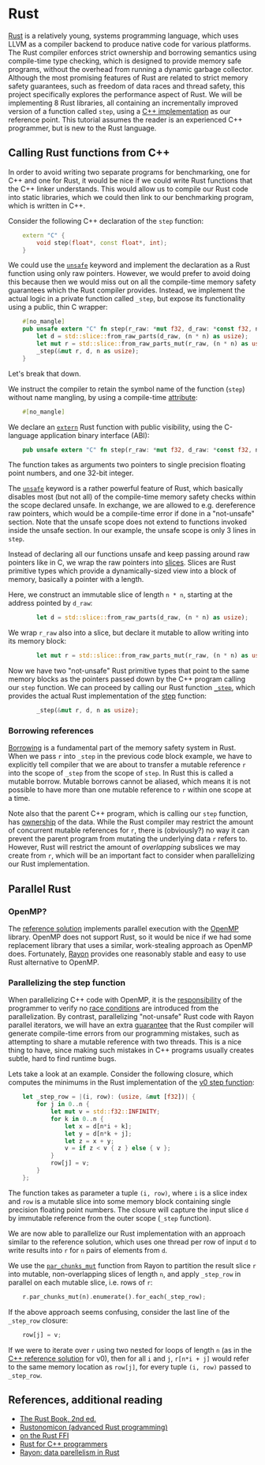 # Rust

[Rust](https://www.rust-lang.org/en-US/) is a relatively young, systems programming language, which uses LLVM as a compiler backend to produce native code for various platforms.
The Rust compiler enforces strict ownership and borrowing semantics using compile-time type checking, which is designed to provide memory safe programs, without the overhead from running a dynamic garbage collector.
Although the most promising features of Rust are related to strict memory safety guarantees, such as freedom of data races and thread safety, this project specifically explores the performance aspect of Rust.
We will be implementing 8 Rust libraries, all containing an incrementally improved version of a function called `step`, using a [C++ implementation](http://ppc.cs.aalto.fi/ch2/) as our reference point.
This tutorial assumes the reader is an experienced C++ programmer, but is new to the Rust language.

## Calling Rust functions from C++

In order to avoid writing two separate programs for benchmarking, one for C++ and one for Rust, it would be nice if we could write Rust functions that the C++ linker understands.
This would allow us to compile our Rust code into static libraries, which we could then link to our benchmarking program, which is written in C++.

Consider the following C++ declaration of the `step` function:
```cpp
    extern "C" {
        void step(float*, const float*, int);
    }
```
We could use the [`unsafe`](https://doc.rust-lang.org/book/second-edition/ch19-01-unsafe-rust.html#unsafe-rust) keyword and implement the declaration as a Rust function using only raw pointers.
However, we would prefer to avoid doing this because then we would miss out on all the compile-time memory safety guarantees which the Rust compiler provides.
Instead, we implement the actual logic in a private function called `_step`, but expose its functionality using a public, thin C wrapper:
```rust
    #[no_mangle]
    pub unsafe extern "C" fn step(r_raw: *mut f32, d_raw: *const f32, n: i32) {
        let d = std::slice::from_raw_parts(d_raw, (n * n) as usize);
        let mut r = std::slice::from_raw_parts_mut(r_raw, (n * n) as usize);
        _step(&mut r, d, n as usize);
    }
```

Let's break that down.

We instruct the compiler to retain the symbol name of the function (`step`) without name mangling, by using a compile-time [attribute](https://doc.rust-lang.org/reference/attributes.html#miscellaneous-attributes):
```rust
    #[no_mangle]
```

We declare an [`extern`](https://doc.rust-lang.org/book/second-edition/ch19-01-unsafe-rust.html#using-extern-functions-to-call-external-code) Rust function with public visibility, using the C-language application binary interface (ABI):
```rust
    pub unsafe extern "C" fn step(r_raw: *mut f32, d_raw: *const f32, n: i32) {
```
The function takes as arguments two pointers to single precision floating point numbers, and one 32-bit integer.

The [`unsafe`](https://doc.rust-lang.org/book/second-edition/ch19-01-unsafe-rust.html#unsafe-rust) keyword is a rather powerful feature of Rust, which basically disables most (but not all) of the compile-time memory safety checks within the scope declared unsafe.
In exchange, we are allowed to e.g. dereference raw pointers, which would be a compile-time error if done in a "not-unsafe" section.
Note that the unsafe scope does not extend to functions invoked inside the unsafe section.
In our example, the unsafe scope is only 3 lines in `step`.

Instead of declaring all our functions unsafe and keep passing around raw pointers like in C, we wrap the raw pointers into [slices](https://doc.rust-lang.org/std/primitive.slice.html).
Slices are Rust primitive types which provide a dynamically-sized view into a block of memory, basically a pointer with a length.

Here, we construct an immutable slice of length `n * n`, starting at the address pointed by `d_raw`:
```rust
        let d = std::slice::from_raw_parts(d_raw, (n * n) as usize);
```

We wrap `r_raw` also into a slice, but declare it mutable to allow writing into its memory block:
```rust
        let mut r = std::slice::from_raw_parts_mut(r_raw, (n * n) as usize);
```

Now we have two "not-unsafe" Rust primitive types that point to the same memory blocks as the pointers passed down by the C++ program calling our `step` function.
We can proceed by calling our Rust function [`_step`](/src/rust/v0_baseline/src/lib.rs), which provides the actual Rust implementation of the [step](http://ppc.cs.aalto.fi/ch2/) function:
```rust
        _step(&mut r, d, n as usize);
```

### Borrowing references

[Borrowing](https://doc.rust-lang.org/book/second-edition/ch04-02-references-and-borrowing.html) is a fundamental part of the memory safety system in Rust.
When we pass `r` into `_step` in the previous code block example, we have to explicitly tell compiler that we are about to transfer a mutable reference `r` into the scope of `_step` from the scope of `step`.
In Rust this is called a mutable borrow.
Mutable borrows cannot be aliased, which means it is not possible to have more than one mutable reference to `r` within one scope at a time.

Note also that the parent C++ program, which is calling our `step` function, has [ownership](https://doc.rust-lang.org/book/second-edition/ch04-01-what-is-ownership.html) of the data.
While the Rust compiler may restrict the amount of concurrent mutable references for `r`, there is (obviously?) no way it can prevent the parent program from mutating the underlying data `r` refers to.
However, Rust will restrict the amount of *overlapping* subslices we may create from `r`, which will be an important fact to consider when parallelizing our Rust implementation.

## Parallel Rust

### OpenMP?

The [reference solution](http://ppc.cs.aalto.fi/ch2/) implements parallel execution with the [OpenMP](http://ppc.cs.aalto.fi/ch2/openmp/) library.
OpenMP does not support Rust, so it would be nice if we had some replacement library that uses a similar, work-stealing approach as OpenMP does.
Fortunately, [Rayon](https://docs.rs/rayon/1.0.2/rayon/) provides one reasonably stable and easy to use Rust alternative to OpenMP.

### Parallelizing the step function

When parallelizing C++ code with OpenMP, it is the [responsibility](http://ppc.cs.aalto.fi/ch2/openmp/) of the programmer to verify no [race conditions](https://stackoverflow.com/questions/26998183/how-do-i-deal-with-a-data-race-in-openmp) are introduced from the parallelization.
By contrast, parallelizing "not-unsafe" Rust code with Rayon parallel iterators, we will have an extra [guarantee](http://smallcultfollowing.com/babysteps/blog/2015/12/18/rayon-data-parallelism-in-rust/#data-race-freedom) that the Rust compiler will generate compile-time errors from our programming mistakes, such as attempting to share a mutable reference with two threads.
This is a nice thing to have, since making such mistakes in C++ programs usually creates subtle, hard to find runtime bugs.

Lets take a look at an example.
Consider the following closure, which computes the minimums in the Rust implementation of the [v0 step function](/src/rust/v0_baseline/src/lib.rs):
```rust
    let _step_row = |(i, row): (usize, &mut [f32])| {
        for j in 0..n {
            let mut v = std::f32::INFINITY;
            for k in 0..n {
                let x = d[n*i + k];
                let y = d[n*k + j];
                let z = x + y;
                v = if z < v { z } else { v };
            }
            row[j] = v;
        }
    };
```
The function takes as parameter a tuple `(i, row)`, where `i` is a slice index and `row` is a mutable slice into some memory block containing single precision floating point numbers.
The closure will capture the input slice `d` by immutable reference from the outer scope (`_step` function).

We are now able to parallelize our Rust implementation with an approach similar to the reference solution, which uses one thread per row of input `d` to write results into `r` for `n` pairs of elements from `d`.

We use the [`par_chunks_mut`](https://docs.rs/rayon/1.0.2/rayon/slice/trait.ParallelSliceMut.html#method.par_chunks_mut) function from Rayon to partition the result slice `r` into mutable, non-overlapping slices of length `n`, and apply `_step_row` in parallel on each mutable slice, i.e. rows of `r`:
```rust
    r.par_chunks_mut(n).enumerate().for_each(_step_row);
```

If the above approach seems confusing, consider the last line of the `_step_row` closure:
```rust
    row[j] = v;
```
If we were to iterate over `r` using two nested for loops of length `n` (as in the [C++ reference solution](http://ppc.cs.aalto.fi/ch2/v0/) for v0), then for all `i` and `j`, `r[n*i + j]` would refer to the same memory location as `row[j]`, for every tuple `(i, row)` passed to `_step_row`.

## References, additional reading

* [The Rust Book, 2nd ed.](https://doc.rust-lang.org/book/second-edition/index.html)
* [Rustonomicon (advanced Rust programming)](https://doc.rust-lang.org/nomicon/)
* [on the Rust FFI](https://blog.rust-lang.org/2015/04/24/Rust-Once-Run-Everywhere.html)
* [Rust for C++ programmers](https://github.com/nrc/r4cppp)
* [Rayon: data parellelism in Rust](http://smallcultfollowing.com/babysteps/blog/2015/12/18/rayon-data-parallelism-in-rust/)
